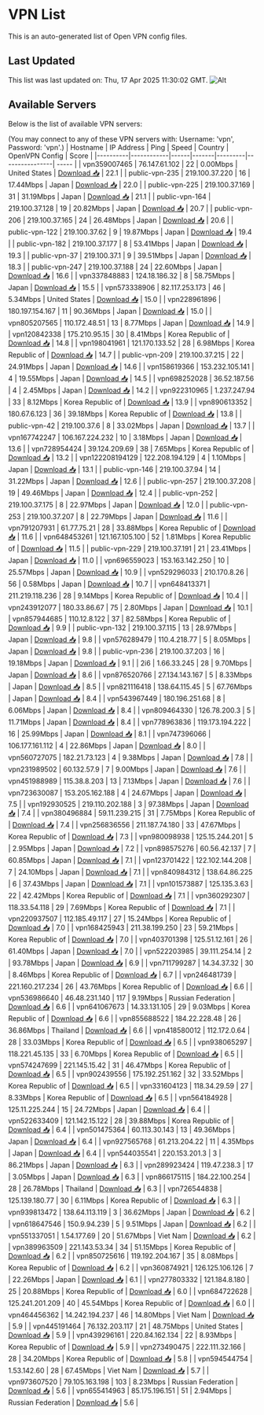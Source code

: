 # VPN List

This is an auto-generated list of Open VPN config files.

## Last Updated

This list was last updated on: Thu, 17 Apr 2025 11:30:02 GMT.
![Alt](https://repobeats.axiom.co/api/embed/186b98318ef1479477931607c1ad7d823f12451f.svg "Repobeats analytics image")

## Available Servers

Below is the list of available VPN servers:

(You may connect to any of these VPN servers with: Username: 'vpn', Password: 'vpn'.)
| Hostname | IP Address | Ping | Speed | Country | OpenVPN Config | Score |
|----------|------------|------|-------|---------|----------------| ----- |
| vpn359007465 | 76.147.61.102 | 22 | 0.00Mbps | United States | [Download 📥](./configs/server_0_US.ovpn) | 22.1 |
| public-vpn-235 | 219.100.37.220 | 16 | 17.44Mbps | Japan | [Download 📥](./configs/server_1_JP.ovpn) | 22.0 |
| public-vpn-225 | 219.100.37.169 | 31 | 31.19Mbps | Japan | [Download 📥](./configs/server_2_JP.ovpn) | 21.1 |
| public-vpn-164 | 219.100.37.128 | 19 | 20.82Mbps | Japan | [Download 📥](./configs/server_3_JP.ovpn) | 20.7 |
| public-vpn-206 | 219.100.37.165 | 24 | 26.48Mbps | Japan | [Download 📥](./configs/server_4_JP.ovpn) | 20.6 |
| public-vpn-122 | 219.100.37.62 | 9 | 19.87Mbps | Japan | [Download 📥](./configs/server_5_JP.ovpn) | 19.4 |
| public-vpn-182 | 219.100.37.177 | 8 | 53.41Mbps | Japan | [Download 📥](./configs/server_6_JP.ovpn) | 19.3 |
| public-vpn-37 | 219.100.37.1 | 9 | 39.51Mbps | Japan | [Download 📥](./configs/server_7_JP.ovpn) | 18.3 |
| public-vpn-247 | 219.100.37.188 | 24 | 22.60Mbps | Japan | [Download 📥](./configs/server_8_JP.ovpn) | 16.6 |
| vpn337848883 | 124.18.186.32 | 8 | 58.75Mbps | Japan | [Download 📥](./configs/server_9_JP.ovpn) | 15.5 |
| vpn573338906 | 82.117.253.173 | 46 | 5.34Mbps | United States | [Download 📥](./configs/server_10_US.ovpn) | 15.0 |
| vpn228961896 | 180.197.154.167 | 11 | 90.36Mbps | Japan | [Download 📥](./configs/server_11_JP.ovpn) | 15.0 |
| vpn805207565 | 110.172.48.51 | 13 | 8.77Mbps | Japan | [Download 📥](./configs/server_12_JP.ovpn) | 14.9 |
| vpn120842338 | 175.210.95.15 | 30 | 8.41Mbps | Korea Republic of | [Download 📥](./configs/server_13_KR.ovpn) | 14.8 |
| vpn198041961 | 121.170.133.52 | 28 | 6.98Mbps | Korea Republic of | [Download 📥](./configs/server_14_KR.ovpn) | 14.7 |
| public-vpn-209 | 219.100.37.215 | 22 | 24.91Mbps | Japan | [Download 📥](./configs/server_15_JP.ovpn) | 14.6 |
| vpn158619366 | 153.232.105.141 | 4 | 19.55Mbps | Japan | [Download 📥](./configs/server_16_JP.ovpn) | 14.5 |
| vpn698252028 | 36.52.187.56 | 4 | 2.45Mbps | Japan | [Download 📥](./configs/server_17_JP.ovpn) | 14.2 |
| vpn922310965 | 1.237.247.94 | 33 | 8.12Mbps | Korea Republic of | [Download 📥](./configs/server_18_KR.ovpn) | 13.9 |
| vpn890613352 | 180.67.6.123 | 36 | 39.18Mbps | Korea Republic of | [Download 📥](./configs/server_19_KR.ovpn) | 13.8 |
| public-vpn-42 | 219.100.37.6 | 8 | 33.02Mbps | Japan | [Download 📥](./configs/server_20_JP.ovpn) | 13.7 |
| vpn167742247 | 106.167.224.232 | 10 | 3.18Mbps | Japan | [Download 📥](./configs/server_21_JP.ovpn) | 13.6 |
| vpn728954424 | 39.124.209.69 | 38 | 7.65Mbps | Korea Republic of | [Download 📥](./configs/server_22_KR.ovpn) | 13.2 |
| vpn122208194129 | 122.208.194.129 | 4 | 1.10Mbps | Japan | [Download 📥](./configs/server_23_JP.ovpn) | 13.1 |
| public-vpn-146 | 219.100.37.94 | 14 | 31.22Mbps | Japan | [Download 📥](./configs/server_24_JP.ovpn) | 12.6 |
| public-vpn-257 | 219.100.37.208 | 19 | 49.46Mbps | Japan | [Download 📥](./configs/server_25_JP.ovpn) | 12.4 |
| public-vpn-252 | 219.100.37.175 | 8 | 22.97Mbps | Japan | [Download 📥](./configs/server_26_JP.ovpn) | 12.0 |
| public-vpn-253 | 219.100.37.207 | 8 | 22.79Mbps | Japan | [Download 📥](./configs/server_27_JP.ovpn) | 11.6 |
| vpn791207931 | 61.77.75.21 | 28 | 33.88Mbps | Korea Republic of | [Download 📥](./configs/server_28_KR.ovpn) | 11.6 |
| vpn648453261 | 121.167.105.100 | 52 | 1.81Mbps | Korea Republic of | [Download 📥](./configs/server_29_KR.ovpn) | 11.5 |
| public-vpn-229 | 219.100.37.191 | 21 | 23.41Mbps | Japan | [Download 📥](./configs/server_30_JP.ovpn) | 11.0 |
| vpn696559023 | 153.163.142.250 | 10 | 25.57Mbps | Japan | [Download 📥](./configs/server_31_JP.ovpn) | 10.9 |
| vpn529296033 | 210.170.8.26 | 56 | 0.58Mbps | Japan | [Download 📥](./configs/server_32_JP.ovpn) | 10.7 |
| vpn648413371 | 211.219.118.236 | 28 | 9.14Mbps | Korea Republic of | [Download 📥](./configs/server_33_KR.ovpn) | 10.4 |
| vpn243912077 | 180.33.86.67 | 75 | 2.80Mbps | Japan | [Download 📥](./configs/server_34_JP.ovpn) | 10.1 |
| vpn857944685 | 110.12.8.122 | 37 | 82.58Mbps | Korea Republic of | [Download 📥](./configs/server_35_KR.ovpn) | 9.9 |
| public-vpn-132 | 219.100.37.115 | 13 | 28.97Mbps | Japan | [Download 📥](./configs/server_36_JP.ovpn) | 9.8 |
| vpn576289479 | 110.4.218.77 | 5 | 8.05Mbps | Japan | [Download 📥](./configs/server_37_JP.ovpn) | 9.8 |
| public-vpn-236 | 219.100.37.203 | 16 | 19.18Mbps | Japan | [Download 📥](./configs/server_38_JP.ovpn) | 9.1 |
| 2i6 | 1.66.33.245 | 28 | 9.70Mbps | Japan | [Download 📥](./configs/server_39_JP.ovpn) | 8.6 |
| vpn876520766 | 27.134.143.167 | 5 | 8.33Mbps | Japan | [Download 📥](./configs/server_40_JP.ovpn) | 8.5 |
| vpn821116418 | 138.64.115.45 | 5 | 67.76Mbps | Japan | [Download 📥](./configs/server_41_JP.ovpn) | 8.4 |
| vpn543967449 | 180.196.251.68 | 8 | 6.06Mbps | Japan | [Download 📥](./configs/server_42_JP.ovpn) | 8.4 |
| vpn809464330 | 126.78.200.3 | 5 | 11.71Mbps | Japan | [Download 📥](./configs/server_43_JP.ovpn) | 8.4 |
| vpn778963836 | 119.173.194.222 | 16 | 25.99Mbps | Japan | [Download 📥](./configs/server_44_JP.ovpn) | 8.1 |
| vpn747396066 | 106.177.161.112 | 4 | 22.86Mbps | Japan | [Download 📥](./configs/server_45_JP.ovpn) | 8.0 |
| vpn560727075 | 182.21.73.123 | 4 | 9.38Mbps | Japan | [Download 📥](./configs/server_46_JP.ovpn) | 7.8 |
| vpn231989502 | 60.132.57.9 | 7 | 9.00Mbps | Japan | [Download 📥](./configs/server_47_JP.ovpn) | 7.6 |
| vpn451988989 | 115.38.8.203 | 13 | 7.13Mbps | Japan | [Download 📥](./configs/server_48_JP.ovpn) | 7.6 |
| vpn723630087 | 153.205.162.188 | 4 | 24.67Mbps | Japan | [Download 📥](./configs/server_49_JP.ovpn) | 7.5 |
| vpn192930525 | 219.110.202.188 | 3 | 97.38Mbps | Japan | [Download 📥](./configs/server_50_JP.ovpn) | 7.4 |
| vpn380496884 | 59.11.239.215 | 31 | 7.75Mbps | Korea Republic of | [Download 📥](./configs/server_51_KR.ovpn) | 7.4 |
| vpn256836556 | 211.187.74.180 | 33 | 47.67Mbps | Korea Republic of | [Download 📥](./configs/server_52_KR.ovpn) | 7.3 |
| vpn980098938 | 125.15.244.201 | 5 | 2.95Mbps | Japan | [Download 📥](./configs/server_53_JP.ovpn) | 7.2 |
| vpn898575276 | 60.56.42.137 | 7 | 60.85Mbps | Japan | [Download 📥](./configs/server_54_JP.ovpn) | 7.1 |
| vpn123701422 | 122.102.144.208 | 7 | 24.10Mbps | Japan | [Download 📥](./configs/server_55_JP.ovpn) | 7.1 |
| vpn840984312 | 138.64.86.225 | 6 | 37.43Mbps | Japan | [Download 📥](./configs/server_56_JP.ovpn) | 7.1 |
| vpn101573887 | 125.135.3.63 | 22 | 42.42Mbps | Korea Republic of | [Download 📥](./configs/server_57_KR.ovpn) | 7.1 |
| vpn360292307 | 118.33.54.118 | 29 | 7.69Mbps | Korea Republic of | [Download 📥](./configs/server_58_KR.ovpn) | 7.1 |
| vpn220937507 | 112.185.49.117 | 27 | 15.24Mbps | Korea Republic of | [Download 📥](./configs/server_59_KR.ovpn) | 7.0 |
| vpn168425943 | 211.38.199.250 | 23 | 59.21Mbps | Korea Republic of | [Download 📥](./configs/server_60_KR.ovpn) | 7.0 |
| vpn403701398 | 125.51.12.161 | 26 | 61.40Mbps | Japan | [Download 📥](./configs/server_61_JP.ovpn) | 7.0 |
| vpn522203985 | 39.111.254.14 | 2 | 93.78Mbps | Japan | [Download 📥](./configs/server_62_JP.ovpn) | 6.9 |
| vpn711799287 | 14.34.37.32 | 30 | 8.46Mbps | Korea Republic of | [Download 📥](./configs/server_63_KR.ovpn) | 6.7 |
| vpn246481739 | 221.160.217.234 | 26 | 43.76Mbps | Korea Republic of | [Download 📥](./configs/server_64_KR.ovpn) | 6.6 |
| vpn536986640 | 46.48.231.140 | 117 | 9.19Mbps | Russian Federation | [Download 📥](./configs/server_65_RU.ovpn) | 6.6 |
| vpn641067673 | 14.33.131.105 | 29 | 9.03Mbps | Korea Republic of | [Download 📥](./configs/server_66_KR.ovpn) | 6.6 |
| vpn855688522 | 184.22.228.48 | 26 | 36.86Mbps | Thailand | [Download 📥](./configs/server_67_TH.ovpn) | 6.6 |
| vpn418580012 | 112.172.0.64 | 28 | 33.03Mbps | Korea Republic of | [Download 📥](./configs/server_68_KR.ovpn) | 6.5 |
| vpn938065297 | 118.221.45.135 | 33 | 6.70Mbps | Korea Republic of | [Download 📥](./configs/server_69_KR.ovpn) | 6.5 |
| vpn574247699 | 221.145.15.42 | 31 | 46.47Mbps | Korea Republic of | [Download 📥](./configs/server_70_KR.ovpn) | 6.5 |
| vpn902439556 | 175.192.251.162 | 32 | 33.52Mbps | Korea Republic of | [Download 📥](./configs/server_71_KR.ovpn) | 6.5 |
| vpn331604123 | 118.34.29.59 | 27 | 8.33Mbps | Korea Republic of | [Download 📥](./configs/server_72_KR.ovpn) | 6.5 |
| vpn564184928 | 125.11.225.244 | 15 | 24.72Mbps | Japan | [Download 📥](./configs/server_73_JP.ovpn) | 6.4 |
| vpn522633409 | 121.142.15.122 | 28 | 39.88Mbps | Korea Republic of | [Download 📥](./configs/server_74_KR.ovpn) | 6.4 |
| vpn501475364 | 60.113.30.143 | 13 | 49.36Mbps | Japan | [Download 📥](./configs/server_75_JP.ovpn) | 6.4 |
| vpn927565768 | 61.213.204.22 | 11 | 4.35Mbps | Japan | [Download 📥](./configs/server_76_JP.ovpn) | 6.4 |
| vpn544035541 | 220.153.201.3 | 3 | 86.21Mbps | Japan | [Download 📥](./configs/server_77_JP.ovpn) | 6.3 |
| vpn289923424 | 119.47.238.3 | 17 | 3.05Mbps | Japan | [Download 📥](./configs/server_78_JP.ovpn) | 6.3 |
| vpn866175115 | 184.22.100.254 | 28 | 26.78Mbps | Thailand | [Download 📥](./configs/server_79_TH.ovpn) | 6.3 |
| vpn726544838 | 125.139.180.77 | 30 | 6.11Mbps | Korea Republic of | [Download 📥](./configs/server_80_KR.ovpn) | 6.3 |
| vpn939813472 | 138.64.113.119 | 3 | 36.62Mbps | Japan | [Download 📥](./configs/server_81_JP.ovpn) | 6.2 |
| vpn618647546 | 150.9.94.239 | 5 | 9.51Mbps | Japan | [Download 📥](./configs/server_82_JP.ovpn) | 6.2 |
| vpn551337051 | 1.54.177.69 | 20 | 51.67Mbps | Viet Nam | [Download 📥](./configs/server_83_VN.ovpn) | 6.2 |
| vpn389963509 | 221.143.53.34 | 34 | 51.15Mbps | Korea Republic of | [Download 📥](./configs/server_84_KR.ovpn) | 6.2 |
| vpn850725616 | 119.192.204.167 | 35 | 8.08Mbps | Korea Republic of | [Download 📥](./configs/server_85_KR.ovpn) | 6.2 |
| vpn360874921 | 126.125.106.126 | 7 | 22.26Mbps | Japan | [Download 📥](./configs/server_86_JP.ovpn) | 6.1 |
| vpn277803332 | 121.184.8.180 | 25 | 20.88Mbps | Korea Republic of | [Download 📥](./configs/server_87_KR.ovpn) | 6.0 |
| vpn684722628 | 125.241.201.209 | 40 | 45.54Mbps | Korea Republic of | [Download 📥](./configs/server_88_KR.ovpn) | 6.0 |
| vpn464456362 | 14.242.194.237 | 46 | 14.80Mbps | Viet Nam | [Download 📥](./configs/server_89_VN.ovpn) | 5.9 |
| vpn445191464 | 76.132.203.117 | 21 | 48.75Mbps | United States | [Download 📥](./configs/server_90_US.ovpn) | 5.9 |
| vpn439296161 | 220.84.162.134 | 22 | 8.93Mbps | Korea Republic of | [Download 📥](./configs/server_91_KR.ovpn) | 5.9 |
| vpn273490475 | 222.111.32.166 | 28 | 34.20Mbps | Korea Republic of | [Download 📥](./configs/server_92_KR.ovpn) | 5.8 |
| vpn594544754 | 1.53.142.60 | 28 | 67.45Mbps | Viet Nam | [Download 📥](./configs/server_93_VN.ovpn) | 5.7 |
| vpn973607520 | 79.105.163.198 | 103 | 8.23Mbps | Russian Federation | [Download 📥](./configs/server_94_RU.ovpn) | 5.6 |
| vpn655414963 | 85.175.196.151 | 51 | 2.94Mbps | Russian Federation | [Download 📥](./configs/server_95_RU.ovpn) | 5.6 |
